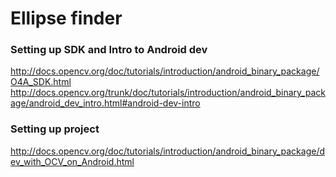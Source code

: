 Ellipse finder
=============

### Setting up SDK and Intro to Android dev

http://docs.opencv.org/doc/tutorials/introduction/android_binary_package/O4A_SDK.html
http://docs.opencv.org/trunk/doc/tutorials/introduction/android_binary_package/android_dev_intro.html#android-dev-intro


### Setting up project

http://docs.opencv.org/doc/tutorials/introduction/android_binary_package/dev_with_OCV_on_Android.html